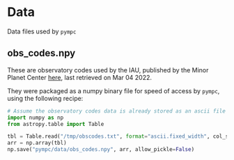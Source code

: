 # Data

Data files used by `pympc`

## obs_codes.npy

These are observatory codes used by the IAU, published by the Minor Planet Center 
[here](https://minorplanetcenter.net/iau/lists/ObsCodes.html), last retrieved on Mar 04 2022.

They were packaged as a numpy binary file for speed of access by `pympc`, using the following
recipe:

```python
# Assume the observatory codes data is already stored as an ascii file at /tmp/obscodes.txt
import numpy as np
from astropy.table import Table

tbl = Table.read("/tmp/obscodes.txt", format="ascii.fixed_width", col_starts=(0,4,13,21), col_ends=(3,12,20,29))
arr = np.array(tbl)
np.save("pympc/data/obs_codes.npy", arr, allow_pickle=False)
```